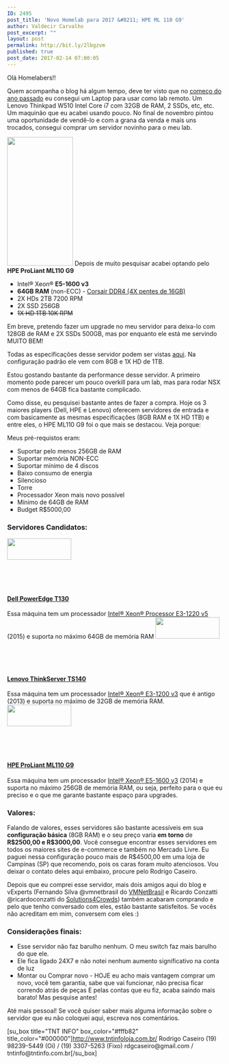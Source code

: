 ```yaml
---
ID: 2495
post_title: 'Novo Homelab para 2017 &#8211; HPE ML 110 G9'
author: Valdecir Carvalho
post_excerpt: ""
layout: post
permalink: http://bit.ly/2lbgzvm
published: true
post_date: 2017-02-14 07:00:05
---
```

Olá Homelabers!!

Quem acompanha o blog há algum tempo, deve ter visto que no <a href="http://homelaber.com.br/homelab-movel-thinkpad-w510/" target="_blank" rel="noopener">começo do ano passado</a> eu consegui um Laptop para usar como lab remoto. Um Lenovo Thinkpad W510 Intel Core i7 com 32GB de RAM, 2 SSDs, etc, etc. Um maquinão que eu acabei usando pouco. No final de novembro pintou uma oportunidade de vendê-lo e com a grana da venda e mais uns trocados, consegui comprar um servidor novinho para o meu lab.

<img class="size-medium wp-image-2532 alignleft" src="http://homelaber.com.br/site/wp-content/uploads/2017/02/hp-proliant-ml110-gen9-server_09rb__34880.1449015387.1280.1280-154x300.png" alt="" width="154" height="300" /> Depois de muito pesquisar acabei optando pelo <strong>HPE ProLiant ML110 G9</strong>
<ul style="list-style-type: square;">
 	<li>Intel® Xeon® <strong>E5-1600 v3</strong></li>
 	<li><strong>64GB RAM</strong> (non-ECC) - <a href="https://www.corsair.com/pt/pt/Categorias/Produtos/Mem%C3%B3ria/Mem%C3%B3ria-tradicional/Corsair-Memory-%E2%80%94-16GB-%281x16GB%29-DDR4-2133MHz-CL15-DIMM/p/CMV16GX4M1A2133C15" target="_blank" rel="noopener">Corsair DDR4 (4X pentes de 16GB)</a></li>
 	<li>2X HDs 2TB 7200 RPM</li>
 	<li>2X SSD 256GB</li>
 	<li><del>1X HD 1TB 10K RPM</del></li>
</ul>
Em breve, pretendo fazer um upgrade no meu servidor para deixa-lo com 128GB de RAM e 2X SSDs 500GB, mas por enquanto ele está me servindo MUITO BEM!

Todas as especificações desse servidor podem ser vistas <a href="https://www.hpe.com/br/pt/product-catalog/servers/proliant-servers/pip-404.html" target="_blank" rel="noopener">aqui</a>. Na configuração padrão ele vem com 8GB e 1X HD de 1TB.

Estou gostando bastante da performance desse servidor. A primeiro momento pode parecer um pouco overkill para um lab, mas para rodar NSX com menos de 64GB fica bastante complicado.

<!--more-->Como disse, eu pesquisei bastante antes de fazer a compra. Hoje os 3 maiores players (Dell, HPE e Lenovo) oferecem servidores de entrada e com basicamente as mesmas especificações (8GB RAM e 1X HD 1TB) e entre eles, o HPE ML110 G9 foi o que mais se destacou. Veja porque:

Meus pré-requistos eram:
<ul style="list-style-type: square;">
 	<li>Suportar pelo menos 256GB de RAM</li>
 	<li>Suportar memória NON-ECC</li>
 	<li>Suportar mínimo de 4 discos</li>
 	<li>Baixo consumo de energia</li>
 	<li>Silencioso</li>
 	<li>Torre</li>
 	<li>Processador Xeon mais novo possível</li>
 	<li>Mínimo de 64GB de RAM</li>
 	<li>Budget R$5000,00</li>
</ul>
<h3>Servidores Candidatos:</h3>
<a href="http://www.dell.com/br/empresa/p/poweredge-t130/pd?oc=ent-bpt130iibpt3&amp;model_id=poweredge-t130" target="_blank" rel="noopener"><img class="size-full wp-image-2538 alignleft" src="http://homelaber.com.br/site/wp-content/uploads/2017/02/dell-logo.jpg" alt="" width="150" height="50" /></a>

&nbsp;

&nbsp;
<h4><a href="http://www.dell.com/br/empresa/p/poweredge-t130/pd?oc=ent-bpt130iibpt3&amp;model_id=poweredge-t130" target="_blank" rel="noopener">Dell PowerEdge T130</a></h4>
Essa máquina tem um processador <a href="http://ark.intel.com/PT-BR/products/88172/Intel-Xeon-Processor-E3-1220-v5-8M-Cache-3_00-GHz" target="_blank" rel="noopener">Intel® Xeon® Processor E3-1220 v5</a> (2015) e suporta no máximo 64GB de memória RAM

<img class="size-full wp-image-2540 alignleft" src="http://homelaber.com.br/site/wp-content/uploads/2017/02/lenovo-logo.png" alt="" width="150" height="50" />

&nbsp;

&nbsp;
<h4><a href="http://shop.lenovo.com/br/pt/servers/thinkserver/towers/ts140/" target="_blank" rel="noopener">Lenovo ThinkServer TS140</a></h4>
Essa máquina tem um processador <a href="http://ark.intel.com/Pt-Br/products/75052/Intel-Xeon-Processor-E3-1220-v3-8M-Cache-3_10-GHz" target="_blank" rel="noopener">Intel® Xeon® E3-1200 v3</a> que é antigo (2013) e suporta no máximo de 32GB de memória RAM.

<img class="size-full wp-image-2539 alignleft" src="http://homelaber.com.br/site/wp-content/uploads/2017/02/hpe-logo.png" alt="" width="150" height="50" />

&nbsp;

&nbsp;
<h4><a href="https://www.hpe.com/br/pt/product-catalog/servers/proliant-servers/pip-404.html" target="_blank" rel="noopener">HPE ProLiant ML110 G9</a></h4>
Essa máquina tem um processador <a href="http://ark.intel.com/pt-br/products/82761/Intel-Xeon-Processor-E5-1603-v3-10M-Cache-2_80-GHz" target="_blank" rel="noopener">Intel® Xeon® E5-1600 v3</a> (2014) e suporta no máximo 256GB de memória RAM, ou seja, perfeito para o que eu preciso e o que me garante bastante espaço para upgrades.
<h3>Valores:</h3>
Falando de valores, esses servidores são bastante acessíveis em sua <strong>configuração básica</strong> (8GB RAM) e o seu preço varia <strong>em torno</strong> de <strong>R$2500,00 e R$3000,00</strong>. Você consegue encontrar esses servidores em todos os maiores sites de e-commerce e também no Mercado Livre. Eu paguei nessa configuração pouco mais de R$4500,00 em uma loja de Campinas (SP) que recomendo, pois os caras foram muito atenciosos. Vou deixar o contato deles aqui embaixo, procure pelo Rodrigo Caseiro.

Depois que eu comprei esse servidor, mais dois amigos aqui do blog e vExperts (Fernando Silva @vmnetbrasil do <a href="http://vmnetbrasil.com.br/" target="_blank" rel="noopener">VMNetBrasil</a> e Ricardo Conzatti @ricardoconzatti do <a href="http://solutions4crowds.com.br/" target="_blank" rel="noopener">Solutions4Crowds</a>) também acabaram comprando e pelo que tenho conversado com eles, estão bastante satisfeitos. Se vocês não acreditam em mim, conversem com eles :)
<h3>Considerações finais:</h3>
<ul style="list-style-type: square;">
 	<li>Esse servidor não faz barulho nenhum. O meu switch faz mais barulho do que ele.</li>
 	<li>Ele fica ligado 24X7 e não notei nenhum aumento significativo na conta de luz</li>
 	<li>Montar ou Comprar novo - HOJE eu acho mais vantagem comprar um novo, você tem garantia, sabe que vai funcionar, não precisa ficar correndo atrás de peças E pelas contas que eu fiz, acaba saindo mais barato! Mas pesquise antes!</li>
</ul>
Até mais pessoal! Se você quiser saber mais alguma informação sobre o servidor que eu não coloquei aqui, escreva nos comentários.
<p class="">[su_box title="TNT INFO" box_color="#fffb82" title_color="#000000"]<a href="http://www.tntinfoloja.com.br/" target="_blank" rel="noopener">http://www.tntinfoloja.com.br/</a>
Rodrigo Caseiro
(19) 98239-5449 (Oi) / (19) 3307-5263 (Fixo)
rdgcaseiro@gmail.com / tntinfo@tntinfo.com.br[/su_box]</p>